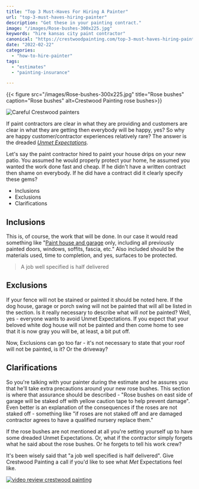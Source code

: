 ```yaml
---
title: "Top 3 Must-Haves For Hiring A Painter"
url: "top-3-must-haves-hiring-painter"
description: "Get these in your painting contract."
image: "/images/Rose-bushes-300x225.jpg"
keywords: "hire kansas city paint contractor"
canonical: "https://crestwoodpainting.com/top-3-must-haves-hiring-painter/"
date: "2022-02-22" 
categories:
  - "how-to-hire-painter"
tags:
  - "estimates"
  - "painting-insurance"

---
```

{{< figure src="/images/Rose-bushes-300x225.jpg" title="Rose bushes" caption="Rose bushes" alt=Crestwood Painting rose bushes>}}

![Careful Crestwood painters](/images/Rose-bushes-300x225.jpg "Rose Bushes {height='100';}")

If paint contractors are clear in what they are providing and customers are clear in what they are getting then everybody will be happy, yes? So why are happy customer/contractor experiences relatively rare? The answer is the dreaded [_Unmet Expectations_](/reviews/).

Let's say the paint contractor hired to paint your house drips on your new patio. You assumed he would properly protect your home, he assumed you wanted the work done fast and cheap. If he didn't have a written contract then shame on everybody. If he did have a contract did it clearly specify these gems?

- Inclusions
- Exclusions
- Clarifications

## Inclusions

This is, of course, the work that will be done. In our case it would read something like "[Paint house and garage](/exterior-painting-kansas-city/) only, including all previously painted doors, windows, soffits, fascia, etc." Also included should be the materials used, time to completion, and yes, surfaces to be protected.

> A job well specified is half delivered

## Exclusions

If your fence will not be stained or painted it should be noted here. If the dog house, garage or porch swing will not be painted that will all be listed in the section. Is it really necessary to describe what will _not_ be painted? Well, yes - everyone wants to avoid Unmet Expectations. If you expect that your beloved white dog house will not be painted and then come home to see that it is now gray you will be, at least, a bit put off.

Now, Exclusions can go too far - it's not necessary to state that your roof will not be painted, is it? Or the driveway?

## Clarifications

So you're talking with your painter during the estimate and he assures you that he'll take extra precautions around your new rose bushes. This section is where that assurance should be described - "Rose bushes on east side of garage will be staked off with yellow caution tape to help prevent damage". Even better is an explanation of the consequences if the roses are not staked off - something like "if roses are not staked off and are damaged contractor agrees to have a qualified nursery replace them."

If the rose bushes are not mentioned at all you're setting yourself up to have some dreaded Unmet Expectations. Or, what if the contractor simply forgets what he said about the rose bushes. Or he forgets to tell his work crew?

It's been wisely said that "a job well specified is half delivered". Give Crestwood Painting a call if you'd like to see what _Met_ Expectations feel like.

[![video review crestwood painting](/images/Ann-Davis.jpg)](/video-testimonials/)
